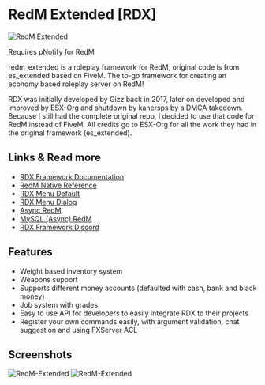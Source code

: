 # RedM Extended [RDX]
![RedM Extended](https://i.imgur.com/OEjfYF0.jpg)

Requires pNotify for RedM


redm_extended is a roleplay framework for RedM, original code is from es_extended based on FiveM. The to-go framework for creating an economy based roleplay server on RedM!

RDX was initially developed by Gizz back in 2017, later on developed and improved by ESX-Org and shutdown by kanersps by a DMCA takedown.
Because I still had the complete original repo, I decided to use that code for RedM instead of FiveM.
All credits go to ESX-Org for all the work they had in the original framework (es_extended).

## Links & Read more
- [RDX Framework Documentation](https://rdx-framework.cfx.digital/)
- [RedM Native Reference](https://vespura.com/doc/natives/)
- [RDX Menu Default](https://github.com/TigoDevelopment/rdx_menu_default)
- [RDX Menu Dialog](https://github.com/TigoDevelopment/rdx_menu_dialog)
- [Async RedM](https://github.com/TigoDevelopment/redm-async/tree/master)
- [MySQL (Async) RedM](https://github.com/TigoDevelopment/redm-mysql-async)
- [RDX Framework Discord](https://discord.gg/HScTyEt)

## Features
- Weight based inventory system
- Weapons support
- Supports different money accounts (defaulted with cash, bank and black money)
- Job system with grades
- Easy to use API for developers to easily integrate RDX to their projects
- Register your own commands easily, with argument validation, chat suggestion and using FXServer ACL

## Screenshots
![RedM-Extended](https://i.imgur.com/Ijczndn.jpg)
![RedM-Extended](https://i.imgur.com/amlwgHj.jpg)
